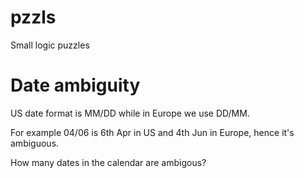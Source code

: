 # pzzls
Small logic puzzles

# Date ambiguity
US date format is MM/DD while in Europe we use DD/MM.

For example 04/06 is 6th Apr in US and 4th Jun in Europe, hence it's ambiguous.

How many dates in the calendar are ambigous?
